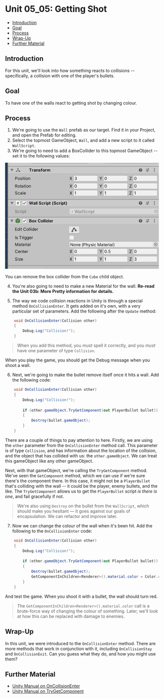 # Unit 05_05: Getting Shot <!-- omit in toc -->
- [Introduction](#introduction)
- [Goal](#goal)
- [Process](#process)
- [Wrap-Up](#wrap-up)
- [Further Material](#further-material)

## Introduction

For this unit, we'll look into how something reacts to collisions -- specifically, a collision with one of the player's bullets.

## Goal

To have one of the walls react to getting shot by changing colour.

## Process

1. We're going to use the `Wall` prefab as our target. Find it in your Project, and open the Prefab for editing.
2. Select the topmost GameObject, `Wall`, and add a new script to it called `WallScript`.
3. We're going to need to add a BoxCollider to this topmost GameObject -- set it to the following values:

![New box collider](images/05e_BoxCollider.png)

You can remove the box collider from the `Cube` child object.

4. You're also going to need to make a new Material for the wall. **Re-read the Unit 03b: More Pretty information for details.**

5. The way we code collision reactions in Unity is through a special method `OnCollisionEnter`. It gets added on it's own, with a very particular set of parameters. Add the following after the `Update` method:

```C#
    void OnCollisionEnter(Collision other)
    {
        Debug.Log("Collision!");
    }
```

> When you add this method, you *must* spell it correctly, and you *must* have one parameter of type `Collision`.

When you play the game, you should get the Debug message when you shoot a wall.

6. Next, we're going to make the bullet remove itself once it hits a wall. Add the following code:

```C#
    void OnCollisionEnter(Collision other)
    {
        Debug.Log("Collision!");

        if (other.gameObject.TryGetComponent(out PlayerBullet bullet))
        {
            Destroy(bullet.gameObject);
        }
    }
```
There are a couple of things to pay attention to here. Firstly, we are using the `other` parameter from the `OnCollisionEnter` method call. This parameter is of type `Collision`, and has information about the location of the collision, and the object that has collided with us: the `other.gameObject`. We can treat this gameObject like any other gameObject.

Next, with that gameObject, we're calling the `TryGetComponent` method. We've seen the `GetComponent` method, which we can use if we're sure there's the component there. In this case, it might not be a `PlayerBullet` that's colliding with the wall -- it could be the player, enemy bullets, and the like. The `TryGetComponent` allows us to get the `PlayerBullet` script *is there is one*, and fail gracefully if not.

> We're also using `Destroy` on the bullet from the `WallScript`, which should make you hesitant –– it goes against our goals of encapsulation. We can refactor and improve later.

7. Now we can change the colour of the wall when it's been hit. Add the following to the `OnCollisionEnter` code:

```C#
    void OnCollisionEnter(Collision other)
    {
        Debug.Log("Collision!");

        if (other.gameObject.TryGetComponent(out PlayerBullet bullet))
        {
            Destroy(bullet.gameObject);
            GetComponentInChildren<Renderer>().material.color = Color.red;
        }
    }
```

And test the game. When you shoot it with a bullet, the wall should turn red.

> The `GetComponentInChildren<Renderer>().material.color` call is a brute-force way of changing the colour of something. Later, we'll look at how this can be replaced with damage to enemies.

## Wrap-Up

In this unit, we were introduced to the `OnCollisionEnter` method. There are more methods that work in conjunction with it, including `OnCollisionStay` and `OnCollisionExit`. Can you guess what they do, and how you might use them?

## Further Material
- [Unity Manual on OnCollisionEnter](https://docs.unity3d.com/ScriptReference/Collider.OnCollisionEnter.html)
- [Unity Manual on TryGetComponent](https://docs.unity3d.com/ScriptReference/GameObject.TryGetComponent.html)
